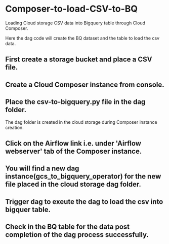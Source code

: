 # Composer-to-load-CSV-to-BQ
Loading Cloud storage CSV data into Bigquery table through Cloud Composer.

Here the dag code will create the BQ dataset and the table to load the csv data.

## First create a storage bucket and place a CSV file.

## Create a Cloud Composer instance from console.

## Place the csv-to-bigquery.py file in the dag folder.

The dag folder is created in the cloud storage during Composer instance creation.

## Click on the Airflow link i.e. under 'Airflow webserver' tab of the Composer instance.

## You will find a new dag instance(gcs_to_bigquery_operator) for the new file placed in the cloud storage dag folder.

## Trigger dag to exeute the dag to load the csv into bigquer table.

## Check in the BQ table for the data post completion of the dag process successfully.
